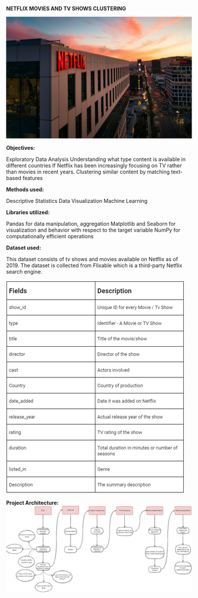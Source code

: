 **NETFLIX MOVIES AND TV SHOWS CLUSTERING**

![alt text](netflix.jpg)














**Objectives:**

Exploratory Data Analysis
Understanding what type content is available in different countries
If Netflix has been increasingly focusing on TV rather than movies in recent years.
Clustering similar content by matching text-based features

**Methods used:**

Descriptive Statistics
Data Visualization
Machine Learning

**Libraries utilized:**

Pandas for data manipulation, aggregation
Matplotlib and Seaborn for visualization and behavior with respect to the target variable
NumPy for computationally efficient operations

**Dataset used:**

This dataset consists of tv shows and movies available on Netflix as of 2019. The dataset is collected from Flixable which is a third-party Netflix search engine.

![alt text](image.png)

**Project Architecture:**
![alt text](image-1.png)